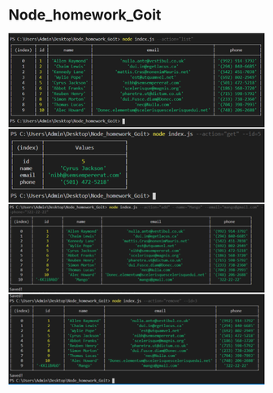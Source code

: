 # Node_homework_Goit

<img src="./img/list.png" alt="">
<img src="./img/get.png" alt="">
<img src="./img/add.png" alt="">
<img src="./img/delete.png" alt="">
